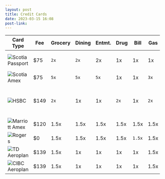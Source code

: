 ```yaml
---
layout: post
title: Credit Cards
date: 2023-03-15 16:08
post-link: 
---
```



| Card Type | Fee | Grocery	| Dining | Entmt. | Drug | Bill | Gas | Travel | Transit | Other | Extra | FX |  Renew |
| ------ | ------ | ------ | ------ | ------ | ------ | ------ | ------ | ------ | ------ | ------ | ------ | ------ | ------ |
| ![Scotia Passport](https://www.scotiabank.com/content/dam/scotiabank/canada/credit-cards/images/card-art/Passport_Visa_Infinite_CreditCard_0421_Eng.png) | $75 | `2x` | `2x` | 2x | 1x | 1x | 1x | 1x | 2x | 1x | Airport Lounge x6 | No | Nov. 23 |
| ![Scotia Amex](https://www.scotiabank.com/content/dam/scotiabank/canada/credit-cards/images/card-art/AMEX_Gold_SceneGoldLogo_En.png) | $75 | `5x` | `5x` | `5x` | 1x | 1x | `3x` | 1x | `3x` | 1x | / | No | Nov. 23 |
| ![HSBC](https://www.forbes.com/advisor/wp-content/uploads/2021/03/hsbc-credit-cards-products-elite-card-art.jpg) | $149 | `2x` | 1x | 1x | `2x` | 1x | `2x` | `3x` | 1x | 1x | $100 Credit, Free Boingo WIFI | No | Oct. 10 |
| ![Marriott Amex](https://icm.aexp-static.com/Internet/internationalcardshop/en_ca/images/cards/marriott-bonvoy-Business_Credit_Card.png) | $120 | 1.5x | 1.5x | 1.5x | 1.5x | 1.5x | 1.5x | 1.5x | 1.5x | 1.5x | Free Night | Yes | Sept. 17 |
| ![Rogers](https://rogersbank.com/assets/we_card_reflection.en-895bdcade1edd8ea8b8ed7e6ed51fc2048d885ca8010835b408f3423401c6927.png) | $0 | 1.5x | 1.5x | 1.5x | 1.5x | `1.5x` | 1.5x | 1.5x | 1.5x | `1.5x` | / | No | / |
| ![TD Aeroplan](https://www.td.com/content/dam/tdct/images/personal-banking/aeroplan-infinite-visa-card-fr-comp39-en.jpeg) | $139 | 1.5x | 1x | 1x | 1x | 1x | 1.5x | 1x | 1x | 1x | / | Yes | Dec. 12 |
| ![CIBC Aeroplan](https://www.cibc.com/content/cibcpublic/en/personal-banking/credit-cards/all-credit-cards/aeroplan-visa-infinite-card/_jcr_content/parsys/image_copy_copy_copy.render.desktop.png) | $139 | 1.5x | 1x | 1x | 1x | 1x | 1.5x | 1x | 1x | 1x | / | Yes | Apr 27 |
